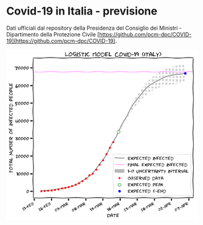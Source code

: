 # Covid-19 in Italia - previsione
Dati ufficiali dal repository della Presidenza del Consiglio dei Ministri - Dipartimento della Protezione Civile [https://github.com/pcm-dpc/COVID-19](https://github.com/pcm-dpc/COVID-19). 

![italy](../plots/italy.png)

